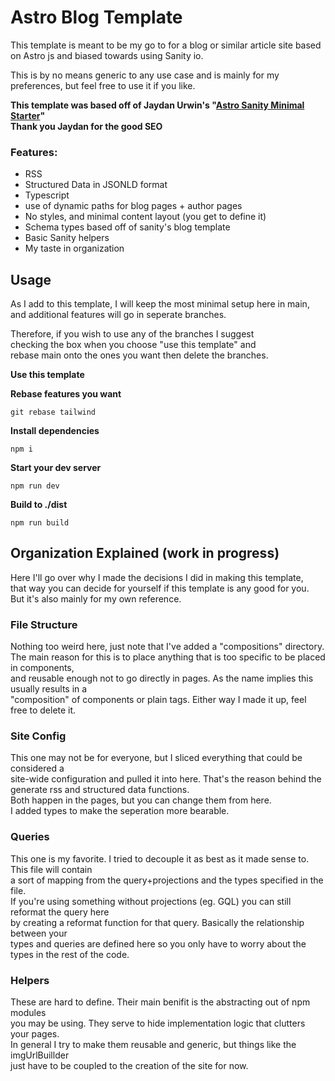 # Astro Blog Template

This template is meant to be my go to for a blog or similar article site based on Astro js and biased towards using Sanity io.

This is by no means generic to any use case and is mainly for my preferences, but feel free to use it if you like.

**This template was based off of Jaydan Urwin's "[Astro Sanity Minimal Starter](http://https://github.com/jaydanurwin/astro-sanity-minimal-starter 'Astro Sanity Minimal Starter')"  
Thank you Jaydan for the good SEO**

### Features:

- RSS
- Structured Data in JSONLD format
- Typescript
- use of dynamic paths for blog pages + author pages
- No styles, and minimal content layout (you get to define it)
- Schema types based off of sanity's blog template
- Basic Sanity helpers
- My taste in organization

## Usage

As I add to this template, I will keep the most minimal setup here in main,  
and additional features will go in seperate branches.

Therefore, if you wish to use any of the branches I suggest  
checking the box when you choose "use this template" and  
rebase main onto the ones you want then delete the branches.

**Use this template**

**Rebase features you want**

```
git rebase tailwind
```

**Install dependencies**

```
npm i
```

**Start your dev server**

```
npm run dev
```

**Build to ./dist**

```
npm run build
```

## Organization Explained (work in progress)

Here I'll go over why I made the decisions I did in making this template,  
that way you can decide for yourself if this template is any good for you.  
But it's also mainly for my own reference.

### File Structure

Nothing too weird here, just note that I've added a "compositions" directory.  
The main reason for this is to place anything that is too specific to be placed in components,  
and reusable enough not to go directly in pages. As the name implies this usually results in a  
"composition" of components or plain tags. Either way I made it up, feel free to delete it.

### Site Config

This one may not be for everyone, but I sliced everything that could be considered a  
site-wide configuration and pulled it into here.
That's the reason behind the generate rss and structured data functions.  
Both happen in the pages, but you can change them from here.  
I added types to make the seperation more bearable.

### Queries

This one is my favorite. I tried to decouple it as best as it made sense to. This file will contain  
a sort of mapping from the query+projections and the types specified in the file.  
If you're using something without projections (eg. GQL) you can still reformat the query here  
by creating a reformat function for that query. Basically the relationship between your  
types and queries are defined here so you only have to worry about the types in the rest of the code.

### Helpers

These are hard to define. Their main benifit is the abstracting out of npm modules  
you may be using. They serve to hide implementation logic that clutters your pages.  
In general I try to make them reusable and generic, but things like the imgUrlBuillder  
just have to be coupled to the creation of the site for now.
